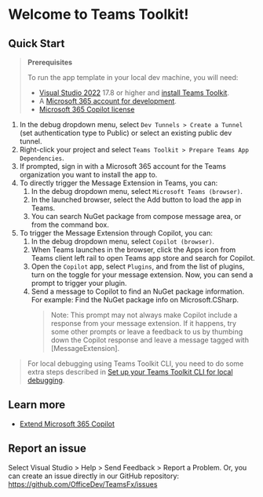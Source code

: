 # Welcome to Teams Toolkit!

## Quick Start

> **Prerequisites**
>
> To run the app template in your local dev machine, you will need:
>
> - [Visual Studio 2022](https://aka.ms/vs) 17.8 or higher and [install Teams Toolkit](https://aka.ms/install-teams-toolkit-vs).
> - A [Microsoft 365 account for development](https://docs.microsoft.com/microsoftteams/platform/toolkit/accounts).
> - [Microsoft 365 Copilot license](https://learn.microsoft.com/microsoft-365-copilot/extensibility/prerequisites#prerequisites)

1. In the debug dropdown menu, select `Dev Tunnels > Create a Tunnel` (set authentication type to Public) or select an existing public dev tunnel.
2. Right-click your project and select `Teams Toolkit > Prepare Teams App Dependencies`.
3. If prompted, sign in with a Microsoft 365 account for the Teams organization you want
   to install the app to.
4. To directly trigger the Message Extension in Teams, you can:
   1. In the debug dropdown menu, select `Microsoft Teams (browser)`.
   2. In the launched browser, select the Add button to load the app in Teams.
   3. You can search NuGet package from compose message area, or from the command box.
5. To trigger the Message Extension through Copilot, you can:
   1. In the debug dropdown menu, select `Copilot (browser)`.
   2. When Teams launches in the browser, click the Apps icon from Teams client left rail to open Teams app store and search for Copilot.
   3. Open the `Copilot` app, select `Plugins`, and from the list of plugins, turn on the toggle for your message extension. Now, you can send a prompt to trigger your plugin.
   4. Send a message to Copilot to find an NuGet package information. For example: Find the NuGet package info on Microsoft.CSharp.
      > Note: This prompt may not always make Copilot include a response from your message extension. If it happens, try some other prompts or leave a feedback to us by thumbing down the Copilot response and leave a message tagged with [MessageExtension].

> For local debugging using Teams Toolkit CLI, you need to do some extra steps described in [Set up your Teams Toolkit CLI for local debugging](https://aka.ms/teamsfx-cli-debugging).

## Learn more

- [Extend Microsoft 365 Copilot](https://aka.ms/teamsfx-copilot-plugin)

## Report an issue

Select Visual Studio > Help > Send Feedback > Report a Problem.
Or, you can create an issue directly in our GitHub repository:
https://github.com/OfficeDev/TeamsFx/issues
